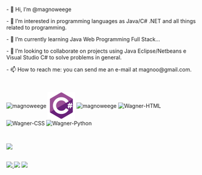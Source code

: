 
<div>
<p>- 👋 Hi, I’m @magnoweege
<p>- 👀 I’m interested in programming languages as Java/C# .NET and all things related to programming.
<p>- 🌱 I’m currently learning Java Web Programming Full Stack...
<p>- 💞️ I’m looking to collaborate on projects using Java Eclipse/Netbeans e Visual Studio C# to solve problems in general.
<p>- 📫 How to reach me: you can send me an e-mail at magnoo@gmail.com.
  </div>
  <p><br></p>
  <div>
    <img align="center" alt="magnoweege" height="72" width="72" src="https://cdn.jsdelivr.net/gh/devicons/devicon/icons/java/java-original-wordmark.svg">
    <img align="center" alt="magnoweege" height="72" width="72" src="https://github.com/devicons/devicon/blob/v2.13.0/icons/csharp/csharp-original.svg">
    <img align="center" alt="magnoweege" height="72" width="72" src="https://cdn.jsdelivr.net/gh/devicons/devicon/icons/apache/apache-original-wordmark.svg">
    <img align="center" alt="Wagner-HTML" height="72" width="72" src="https://cdn.jsdelivr.net/gh/devicons/devicon/icons/spring/spring-original-wordmark.svg"><br>
    <img align="center" alt="Wagner-CSS" height="72" width="72" src="https://cdn.jsdelivr.net/gh/devicons/devicon/icons/html5/html5-original-wordmark.svg">
    <img align="center" alt="Wagner-Python" height="72" width="72" src="https://cdn.jsdelivr.net/gh/devicons/devicon/icons/css3/css3-original-wordmark.svg">
<p><br></p>
  
</div>


<div>
  <a href="https://github.com/magnoweege">
  <!--<img height="160em" src="https://github-readme-stats.vercel.app/api?username=magnoweege&show_icons=true&theme=dracula&include_all_commits=true&count_private=true"/> -->
  <img height="160em" src="https://github-readme-stats.vercel.app/api/top-langs/?username=magnoweege&layout=compact&langs_count=7&theme=dracula"/>
</div>
  
  
  
  ##
  
  <div> 
   	 
 <a href="mailto:magnoo@gmail.com">
<img src="https://img.shields.io/badge/Gmail-D14836?style=for-the-badge&logo=gmail&logoColor=white" />
</a>
  <a href="https://www.linkedin.com/in/magno-weege-de-oliveira-06241426/" target="_blank"><img src="https://img.shields.io/badge/-LinkedIn-%230077B5?style=for-the-badge&logo=linkedin&logoColor=white"   target="_blank"></a> 
    <a href="https://api.whatsapp.com/send?l=pt_AO&phone=+5512988122002&text=Fala magno, achei seu github!">
<img src="https://img.shields.io/badge/WhatsApp-25D366?style=for-the-badge&logo=whatsapp&logoColor=white" />
</a>

